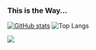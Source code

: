 ### This is the Way...

[![GitHub stats](https://github-readme-stats.vercel.app/api?username=theendofline&show_icons=true&theme=dracula)](https://github.com/theendofline/github-readme-stats) ![Top Langs](https://github-readme-stats.vercel.app/api/top-langs/?username=theendofline&langs_count=20&layout=donut)


<a href="https://u8views.com/github/theendofline"><img src="https://u8views.com/api/v1/github/profiles/19670612/views/day-week-month-total-count.svg"></a>
